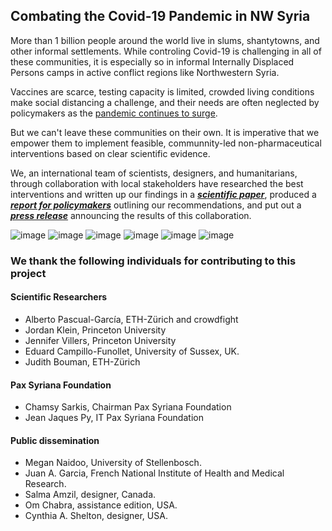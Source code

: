 ## Combating the Covid-19 Pandemic in NW Syria

More than 1 billion people around the world live in slums, shantytowns, and other informal settlements. While controling Covid-19 is challenging in all of these communities, it is especially so in informal Internally Displaced Persons camps in active conflict regions like Northwestern Syria. 

Vaccines are scarce, testing capacity is limited, crowded living conditions make social distancing a challenge, and their needs are often neglected by policymakers as the [pandemic continues to surge](https://reliefweb.int/report/syrian-arab-republic/second-surge-covid-19-cases-northwest-syria-likely-cases-doubled-month). 

But we can't leave these communities on their own. It is imperative that we empower them to implement feasible, communnity-led non-pharmaceutical interventions based on clear scientific evidence. 

We, an international team of scientists, designers, and humanitarians, through collaboration with local stakeholders have researched the best interventions and written up our findings in a ***[scientific paper](https://www.medrxiv.org/content/10.1101/2020.08.26.20181990v3)***, produced a ***[report for policymakers](https://raw.githubusercontent.com/crowdfightcovid19/req-550-Syria/master/covid-in-NW-Syria-gh-pages/COVID_19_SYRIA_Policy_Report_Pax_Syriana.pdf)*** outlining our recommendations, and put out a ***[press release](https://raw.githubusercontent.com/crowdfightcovid19/req-550-Syria/master/covid-in-NW-Syria-gh-pages/Syria%20-%20Press%20release%20-%20Pax%20Syriana.pdf)*** announcing the results of this collaboration.

![image](https://raw.githubusercontent.com/crowdfightcovid19/req-550-Syria/master/covid-in-NW-Syria-gh-pages/media%20(12).jpg)
![image](https://raw.githubusercontent.com/crowdfightcovid19/req-550-Syria/master/covid-in-NW-Syria-gh-pages/media%20(13).jpg)
![image](https://raw.githubusercontent.com/crowdfightcovid19/req-550-Syria/master/covid-in-NW-Syria-gh-pages/media%20(3).jpg)
![image](https://raw.githubusercontent.com/crowdfightcovid19/req-550-Syria/master/covid-in-NW-Syria-gh-pages/Wounded%20elderly%20in%20North%20Informal%20Camp.jpg)
![image](https://raw.githubusercontent.com/crowdfightcovid19/req-550-Syria/master/covid-in-NW-Syria-gh-pages/Covid%20Camp%20Syria.jpg)
![image](https://raw.githubusercontent.com/crowdfightcovid19/req-550-Syria/master/covid-in-NW-Syria-gh-pages/Bathing%20in%20an%20informal%20camp.jpg)


### We thank the following individuals for contributing to this project

#### Scientific Researchers

* Alberto Pascual-García, ETH-Zürich and crowdfight 
* Jordan Klein, Princeton University 
* Jennifer Villers, Princeton University 
* Eduard Campillo-Funollet, University of Sussex, UK. 
* Judith Bouman, ETH-Zürich 

#### Pax Syriana Foundation

* Chamsy Sarkis, Chairman Pax Syriana Foundation 
* Jean Jaques Py, IT Pax Syriana Foundation

#### Public dissemination

* Megan Naidoo, University of Stellenbosch.
* Juan A. Garcia, French National Institute of Health and Medical Research.
* Salma Amzil, designer, Canada.
* Om Chabra, assistance edition, USA.
* Cynthia A. Shelton, designer, USA.
